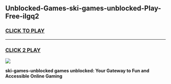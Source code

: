 
## Unblocked-Games-ski-games-unblocked-Play-Free-ilgq2
<h3>
<a href="https://premium76.site?title=ski-games-unblocked&ref=23A">CLICK TO PLAY</a></h3>
<hr>

<h3>
<a href="https://premium76.site?title=ski-games-unblocked&ref=23A">CLICK 2 PLAY</a>
  
</h3>

<a href="https://premium76.site?title=ski-games-unblocked&ref=23A"><img src="https://clearcache.store/games.png"></a>


**ski-games-unblocked games unblocked: Your Gateway to Fun and Accessible Online Gaming**
